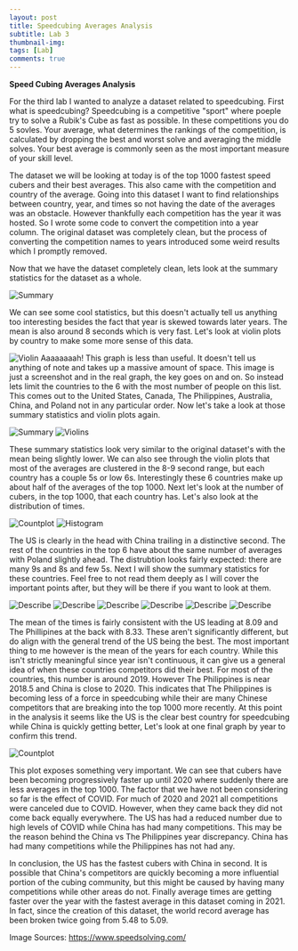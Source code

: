 ```yaml
---
layout: post
title: Speedcubing Averages Analysis
subtitle: Lab 3
thumbnail-img: 
tags: [Lab]
comments: true
---
```


**Speed Cubing Averages Analysis**

For the third lab I wanted to analyze a dataset related to speedcubing. First what is speedcubing? Speedcubing is a competitive "sport" where poeple try to solve a Rubik's Cube as fast as possible. In these competitions you do 5 sovles. Your average, what determines the rankings of the competition, is calculated by dropping the best and worst solve and averaging the middle solves. Your best average is commonly seen as the most important measure of your skill level. 

The dataset we will be looking at today is of the top 1000 fastest speed cubers and their best averages. This also came with the competition and country of the average. Going into this dataset I want to find relationships between country, year, and times so not having the date of the averages was an obstacle. However thankfully each competition has the year it was hosted. So I wrote some code to convert the competition into a year column. The original dataset was completely clean, but the process of converting the competition names to years introduced some weird results which I promptly removed.

Now that we have the dataset completely clean, lets look at the summary statistics for the dataset as a whole. 


![Summary](https://github.com/AidanShah/beautiful-jekyll/blob/master/assets/img/describetotal.png)

We can see some cool statistics, but this doesn't actually tell us anything too interesting besides the fact that year is skewed towards later years. The mean is also around 8 seconds which is very fast. Let's look at violin plots by country to make some more sense of this data.

![Violin](https://github.com/AidanShah/beautiful-jekyll/blob/master/assets/img/violinbad.png)
Aaaaaaaah! This graph is less than useful. It doesn't tell us anything of note and takes up a massive amount of space. This image is just a screenshot and in the real graph, the key goes on and on. So instead lets limit the countries to the 6 with the most number of people on this list. This comes out to the United States, Canada, The Philippines, Australia, China, and Poland not in any particular order. Now let's take a look at those summary statistics and violin plots again.

![Summary](https://github.com/AidanShah/beautiful-jekyll/blob/master/assets/img/describeall.png)
![Violins](https://github.com/AidanShah/beautiful-jekyll/blob/master/assets/img/violinplottopcountries.png)

These summary statistics look very similar to the original dataset's with the mean being slightly lower. We can also see through the violin plots that most of the averages are clustered in the 8-9 second range, but each country has a couple 5s or low 6s. Interestingly these 6 countries make up about half of the averages of the top 1000. Next let's look at the number of cubers, in the top 1000, that each country has. Let's also look at the distribution of times.

![Countplot](https://github.com/AidanShah/beautiful-jekyll/blob/master/assets/img/countrycount.png)
![Histogram](https://github.com/AidanShah/beautiful-jekyll/blob/master/assets/img/topcountriestimehist.png)


The US is clearly in the head with China trailing in a distinctive second. The rest of the countries in the top 6 have about the same number of averages with Poland slightly ahead. The distrubtion looks fairly expected: there are many 9s and 8s and few 5s. Next I will show the summary statistics for these countries. Feel free to not read them deeply as I will cover the important points after, but they will be there if you want to look at them.

![Describe](https://github.com/AidanShah/beautiful-jekyll/blob/master/assets/img/americadescribe.png)
![Describe](https://github.com/AidanShah/beautiful-jekyll/blob/master/assets/img/chinadescribe.png)
![Describe](https://github.com/AidanShah/beautiful-jekyll/blob/master/assets/img/polanddescribe.png)
![Describe](https://github.com/AidanShah/beautiful-jekyll/blob/master/assets/img/philippinesdescribe.png)
![Describe](https://github.com/AidanShah/beautiful-jekyll/blob/master/assets/img/canadadescribe.png)
![Describe](https://github.com/AidanShah/beautiful-jekyll/blob/master/assets/img/australiadescribe.png)

The mean of the times is fairly consistent with the US leading at 8.09 and The Phillipines at the back with 8.33. These aren't significantly different, but do align with the general trend of the US being the best. The most important thing to me however is the mean of the years for each country. While this isn't strictly meaningful since year isn't continuous, it can give us a general idea of when these countries competitors did their best. For most of the countries, this number is around 2019. However The Philippines is near 2018.5 and China is close to 2020. This indicates that The Philippines is becoming less of a force in speedcubing while their are many Chinese competitors that are breaking into the top 1000 more recently. At this point in the analysis it seems like the US is the clear best country for speedcubing while China is quickly getting better, Let's look at one final graph by year to confirm this trend. 

![Countplot](https://github.com/AidanShah/beautiful-jekyll/blob/master/assets/img/yearcount.png)

This plot exposes something very important. We can see that cubers have been becoming progressively faster up until 2020 where suddenly there are less averages in the top 1000. The factor that we have not been considering so far is the effect of COVID. For much of 2020 and 2021 all competitions were canceled due to COVID. However, when they came back they did not come back equally everywhere. The US has had a reduced number due to high levels of COVID while China has had many competitions. This may be the reason behind the China vs The Philippines year discrepancy. China has had many competitions while the Philippines has not had any. 

In conclusion, the US has the fastest cubers with China in second. It is possible that China's competitors are quickly becoming a more influential portion of the cubing community, but this might be caused by having many competitions while other areas do not. Finally average times are getting faster over the year with the fastest average in this dataset coming in 2021. In fact, since the creation of this dataset, the world record average has been broken twice going from 5.48 to 5.09.

Image Sources: https://www.speedsolving.com/
